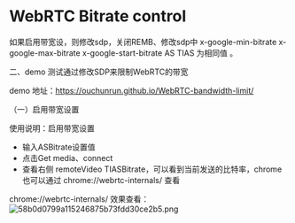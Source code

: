 # WebRTC Bitrate control

如果启用带宽设，则修改sdp，关闭REMB、修改sdp中 x-google-min-bitrate x-google-max-bitrate x-google-start-bitrate AS TIAS 为相同值 。



二、demo 测试通过修改SDP来限制WebRTC的带宽

demo 地址：https://ouchunrun.github.io/WebRTC-bandwidth-limit/



（一）启用带宽设置

使用说明：启用带宽设置
- 输入ASBitrate设置值
- 点击Get media、connect
- 查看右侧 remoteVideo TIASBitrate，可以看到当前发送的比特率，chrome 也可以通过 chrome://webrtc-internals/ 查看


chrome://webrtc-internals/ 效果查看：
![58b0d0799a115246875b73fdd30ce2b5.png](https://i.loli.net/2019/12/13/CZzqlc4oKf6pjkE.png)